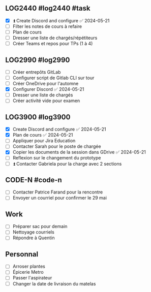 ## LOG2440 #log2440 #task

- [x] ⏫ Create Discord and configure ✅ 2024-05-21
- [ ] Filter les notes de cours à refaire
- [ ] Plan de cours
- [ ] Dresser une liste de chargés/répétiteurs
- [ ] Créer Teams et repos pour TPs (1 à 4)

## LOG2990 #log2990
- [ ] Créer entrepôts GitLab
- [ ] Configurer script de Gitlab CLI sur tour
- [ ] Créer OneDrive pour l'automne
- [x] Configurer Discord ✅ 2024-05-21
- [ ] Dresser une liste de chargés
- [ ] Créer activité vide pour examen

## LOG3900 #log3900
- [x] Create Discord and configure ✅ 2024-05-21
- [x] Plan de cours ✅ 2024-05-21
- [ ] Appliquer pour Jira Education
- [ ] Contacter Sarah pour le poste de chargée
- [x] Copier les documents de la session dans GDrive ✅ 2024-05-21
- [ ] Reflexion sur le changement du prototype
- [ ] ⏫ Contacter Gabriela pour la charge avec 2 sections 

## CODE-N #code-n
- [ ] Contacter Patrice Farand pour la rencontre
- [ ] Envoyer un courriel pour confirmer le 29 mai

## Work
- [ ] Préparer sac pour demain
- [ ] Nettoyage courriels
- [ ] Répondre à Quentin

## Personnal
- [ ] Arroser plantes
- [ ] Épicerie Metro
- [ ] Passer l'aspirateur
- [ ] Changer la date de livraison du matelas
